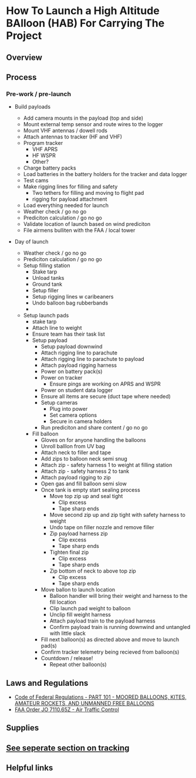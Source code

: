 # How To Launch a High Altitude BAlloon (HAB) For Carrying The Project

## Overview

## Process

### Pre-work / pre-launch
- Build payloads
  - Add camera mounts in the payload (top and side)
  - Mount external temp sensor and route wires to the logger
  - Mount VHF antennas / dowell rods
  - Attach antennas to tracker (HF and VHF)
  - Program tracker
    - VHF APRS
    - HF WSPR
    - Other?
  - Charge battery packs
  - Load batteries in the battery holders for the tracker and data logger
  - Test cams
  - Make rigging lines for filling and safety
    - Two tethers for filling and moving to flight pad
    - rigging for payload attachment
  - Load everything needed for launch
  - Weather check / go no go
  - Prediciton calculation / go no go
  - Validate location of launch based on wind prediciton
  - File airmens bulliten with the FAA / local tower
  
- Day of launch
  - Weather check / go no go
  - Prediciton calculation / go no go
  - Setup filling station
    - Stake tarp
    - Unload tanks
    - Ground tank
    - Setup filler
    - Setup rigging lines w caribeaners
    - Undo balloon bag rubberbands
    - 
  - Setup launch pads
    - stake tarp
    - Attach line to weight
    - Ensure team has their task list
    - Setup payload
      - Setup payload downwind
      - Attach rigging line to parachute
      - Attach rigging line to parachute to payload
      - Attach payload rigging harness
      - Power on battery pack(s)
      - Power on tracker
        - Ensure pings are working on APRS and WSPR
      - Power on student data logger
      - Ensure all items are secure (duct tape where needed)
      - Setup cameras
        - Plug into power
        - Set camera options
        - Secure in camera holders
      - Run prediciton and share content / go no go
    - Fill balloon
      - Gloves on for anyone handling the balloons
      - Unroll balllon from UV bag
      - Attach neck to filler and tape
      - Add zips to balloon neck semi snug
      - Attach zip - safety harness 1 to weight at filling station
      - Attach zip -  safety harness 2 to tank
      - Attach payload rigging to zip
      - Open gas and fill balloon  semi slow
      - Once tank is empty start sealing process
        - Move top zip up and seal tight
          - Clip excess
          - Tape sharp ends
        - Move second zip up and zip tight with safety harness to weight
        - Undo tape on filler nozzle and remove filler
        - Zip payload harness zip
          - Clip excess
          - Tape sharp ends
        - Tighten final zip
          - Clip excess
          - Tape sharp ends
        - Zip bottom of neck to above top zip
          - Clip excess
          - Tape sharp ends
      - Move ballon to launch location
        - Balloon handler will bring their weight and harness to the fill location
        - Clip launch pad weight to balloon
        - Unclip fill weight harness
        - Attach payload train to the payload harness
        - Confirm payload train is running downwind and untangled with little slack
      - Fill next balloon(s) as directed above and move to launch pad(s)
      - Confirm tracker telemetry being recieved from balloon(s)
      - Countdown / release!
        - Repeat other balloon(s)

## Laws and Regulations
- [Code of Federal Regulations - PART 101 - MOORED BALLOONS, KITES, AMATEUR ROCKETS, AND UNMANNED FREE BALLOONS](https://www.ecfr.gov/current/title-14/chapter-I/subchapter-F/part-101)
- [FAA Order JO 7110.65Z - Air Traffic Control](https://www.faa.gov/air_traffic/publications/atpubs/atc_html/chap9_section_6.html)

## Supplies

## [See seperate section on tracking](/amateur_radio/README.md)

## Helpful links

